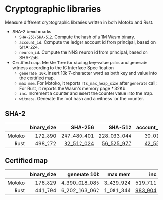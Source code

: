 # Cryptographic libraries

Measure different cryptographic libraries written in both Motoko and Rust.

* SHA-2 benchmarks
  + `SHA-256/SHA-512`. Compute the hash of a 1M Wasm binary.
  + `account_id`. Compute the ledger account id from principal, based on SHA-224.
  + `neuron_id`. Compute the NNS neuron id from principal, based on SHA-256.
* Certified map. Merkle Tree for storing key-value pairs and generate witness according to the IC Interface Specification.
  + `generate 10k`. Insert 10k 7-character word as both key and value into the certified map.
  + `max mem`. For Motoko, it reports `rts_max_heap_size` after `generate` call; For Rust, it reports the Wasm's memory page * 32Kb.
  + `inc`. Increment a counter and insert the counter value into the map.
  + `witness`. Generate the root hash and a witness for the counter.

## SHA-2

| |binary_size|SHA-256|SHA-512|account_id|neuron_id|
|--:|--:|--:|--:|--:|--:|
|Motoko|172_890|[247_480_401](Motoko_sha256.svg)|[228_033_044](Motoko_sha512.svg)|[30_017](Motoko_to_account.svg)|[20_760](Motoko_to_neuron.svg)|
|Rust|498_272|[82_512_024](Rust_sha256.svg)|[56_525_977](Rust_sha512.svg)|[42_551](Rust_to_account.svg)|[44_574](Rust_to_neuron.svg)|

## Certified map

| |binary_size|generate 10k|max mem|inc|witness|
|--:|--:|--:|--:|--:|--:|
|Motoko|176_829|4_390_018_085|3_429_924|[519_711](Motoko_inc.svg)|[327_767](Motoko_witness.svg)|
|Rust|441_794|6_202_163_062|1_081_344|[983_904](Rust_inc.svg)|[288_469](Rust_witness.svg)|
